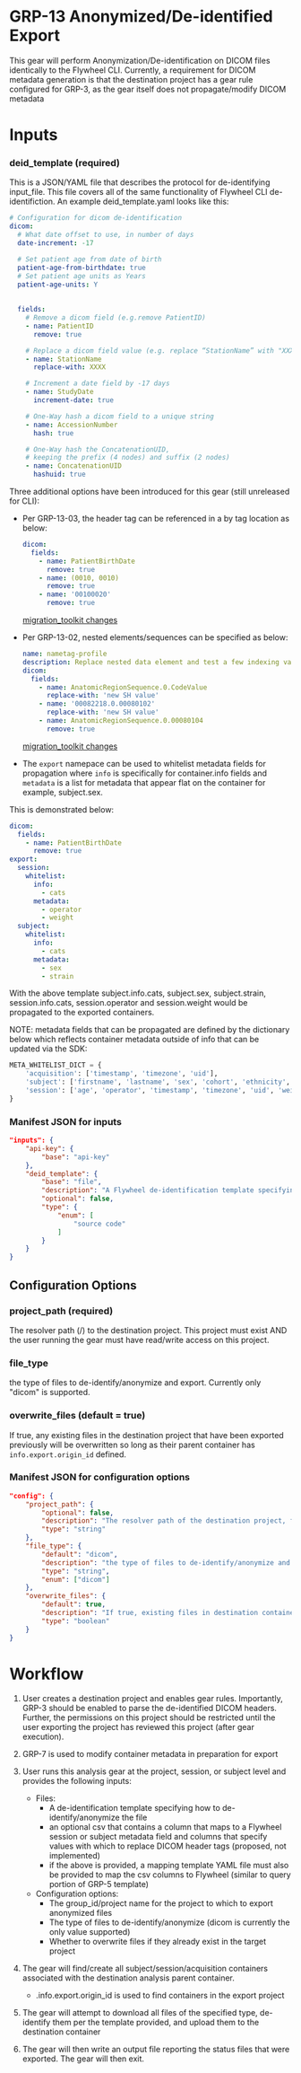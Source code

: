 # GRP-13 Anonymized/De-identified Export
This gear will perform Anonymization/De-identification on DICOM files
identically to the Flywheel CLI. Currently, a requirement for DICOM 
metadata generation is that the destination project has a gear rule 
configured for GRP-3, as the gear itself does not propagate/modify 
DICOM metadata

# Inputs 
### deid_template (required)
This is a JSON/YAML file that describes the protocol for de-identifying
input_file. This file covers all of the same functionality of Flywheel
CLI de-identifiction.
An example deid_template.yaml looks like this:

``` yaml
# Configuration for dicom de-identification 
dicom:
  # What date offset to use, in number of days
  date-increment: -17

  # Set patient age from date of birth
  patient-age-from-birthdate: true
  # Set patient age units as Years
  patient-age-units: Y
   
 
  fields:
    # Remove a dicom field (e.g.remove PatientID)
    - name: PatientID
      remove: true

    # Replace a dicom field value (e.g. replace “StationName” with "XXXX")
    - name: StationName
      replace-with: XXXX

    # Increment a date field by -17 days
    - name: StudyDate
      increment-date: true

    # One-Way hash a dicom field to a unique string
    - name: AccessionNumber
      hash: true

    # One-Way hash the ConcatenationUID, 
    # keeping the prefix (4 nodes) and suffix (2 nodes)
    - name: ConcatenationUID
      hashuid: true
```

Three additional options have been introduced for this gear 
(still unreleased for CLI):

* Per GRP-13-03, the header tag can be referenced in a by tag location 
as below:

    ```yaml
    dicom:
      fields:
        - name: PatientBirthDate
          remove: true
        - name: (0010, 0010)
          remove: true
        - name: '00100020'
          remove: true
    ```
    
    [migration_toolkit changes](https://gitlab.com/flywheel-io/public/migration-toolkit/merge_requests/39)
   
    
* Per GRP-13-02, nested elements/sequences can be specified as below:

    ``` yaml
    name: nametag-profile
    description: Replace nested data element and test a few indexing variants
    dicom:
      fields:
        - name: AnatomicRegionSequence.0.CodeValue
          replace-with: 'new SH value'
        - name: '00082218.0.00080102'
          replace-with: 'new SH value'
        - name: AnatomicRegionSequence.0.00080104
          remove: true
    
    ```
    [migration_toolkit changes](https://gitlab.com/flywheel-io/public/migration-toolkit/merge_requests/40/diffs) 

* The `export` namepace can be used to whitelist metadata fields for 
propagation where `info` is specifically for container.info fields and 
`metadata` is a list for metadata that appear flat on the container 
for example, subject.sex. 

This is demonstrated below:
``` yaml
dicom:
  fields:
    - name: PatientBirthDate
      remove: true
export:
  session:
    whitelist:
      info:
        - cats
      metadata:
        - operator
        - weight
  subject:
    whitelist:
      info:
        - cats
      metadata:
        - sex
        - strain
```
With the above template subject.info.cats, subject.sex, subject.strain,
session.info.cats, session.operator and session.weight would be 
propagated to the exported containers.

NOTE: metadata fields that can be propagated are defined by the dictionary
below which reflects container metadata outside of info that can be 
updated via the SDK:

``` python
META_WHITELIST_DICT = {
    'acquisition': ['timestamp', 'timezone', 'uid'],
    'subject': ['firstname', 'lastname', 'sex', 'cohort', 'ethnicity', 'race', 'species', 'strain'],
    'session': ['age', 'operator', 'timestamp', 'timezone', 'uid', 'weight']
}
```
### Manifest JSON for inputs
``` json
"inputs": {
    "api-key": {
        "base": "api-key"
    },
    "deid_template": {
        "base": "file",
        "description": "A Flywheel de-identification template specifying the de-identification actions to perform on input_file",
        "optional": false,
        "type": {
            "enum": [
                "source code"
            ]
        }
    }
}
```

## Configuration Options
### project_path (required)
The resolver path (<group>/<project>) to the destination project. 
This project must exist AND the user running the gear must have 
read/write access on this project.

### file_type 
the type of files to de-identify/anonymize and export. Currently only 
"dicom" is supported.

### overwrite_files (default = true)
If true, any existing files in the destination project that have been 
exported previously will be overwritten so long as their parent container 
has `info.export.origin_id` defined.

### Manifest JSON for configuration options
```json
"config": {
    "project_path": {
        "optional": false,
        "description": "The resolver path of the destination project, for example, flywheel/test",
        "type": "string"
    },
    "file_type": {
        "default": "dicom",
        "description": "the type of files to de-identify/anonymize and export",
        "type": "string",
        "enum": ["dicom"]
    },
    "overwrite_files": {
        "default": true,
        "description": "If true, existing files in destination containers will be overwritten if a file to  be exported shares their filename",
        "type": "boolean"
    }
}
```

# Workflow

1. User creates a destination project and enables gear rules. Importantly, 
GRP-3 should be enabled to parse the de-identified DICOM headers. Further,
the permissions on this project should be restricted until the user
exporting the project has reviewed this project (after gear execution).
1. GRP-7 is used to modify container metadata in preparation for export
1. User runs this analysis gear at the project, session, or subject
level and provides the following inputs:
    * Files:
        * A de-identification template specifying how to 
        de-identify/anonymize the file
        * an optional csv that contains a column that maps to a 
        Flywheel session or subject metadata field and columns that 
        specify values with which to replace DICOM header tags 
        (proposed, not implemented)
        * if the above is provided, a mapping template YAML file must 
        also be provided to map the csv columns to Flywheel (similar to 
        query portion of GRP-5 template)
    * Configuration options:
        * The group_id/project name for the project to which to export 
        anonymized files 
        * The type of files to de-identify/anonymize 
        (dicom is currently the only value supported)
        * Whether to overwrite files if they already exist in the target
        project
        
1. The gear will find/create all subject/session/acquisition containers 
associated with the destination analysis parent container. 
    * <container>.info.export.origin_id is used to find containers in 
    the export project
1. The gear will attempt to download all files of the specified type, 
de-identify them per the template provided, and upload them to the 
destination container

1. The  gear will then write an output file reporting the status files 
that were exported. The gear will then exit.







